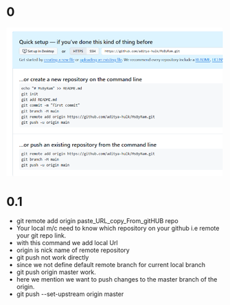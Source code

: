 # 0
![alt text](image-11.png)
# 0.1
- git remote add origin paste_URL_copy_From_gitHUB repo
- Your local m/c need to know which repository on your github i.e remote your git repo link.
- with this command we add local Url
- origin is nick name of remote repository
- git push not work directly
- since we  not define default remote branch for current local branch
- git push origin master work.
- here we mention we want to push changes to the master branch of the origin.
-  git push --set-upstream origin master